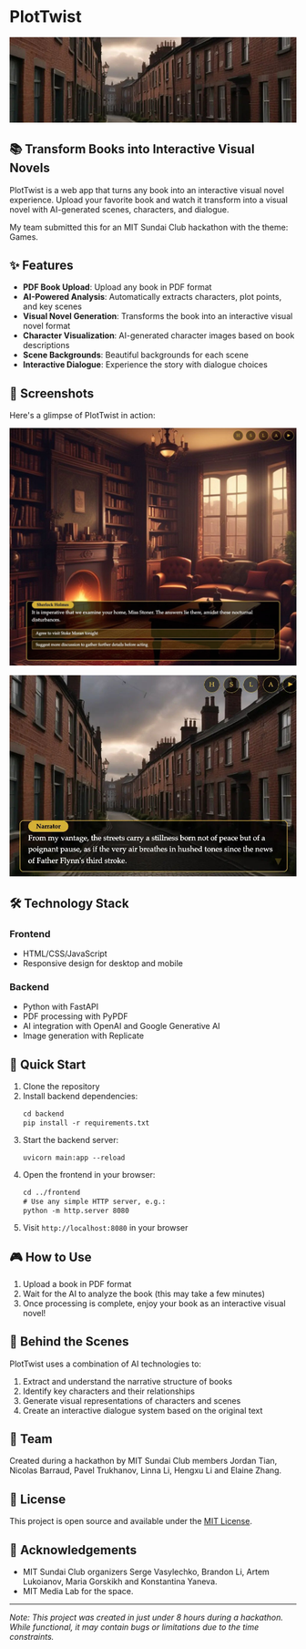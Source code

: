 # PlotTwist

![PlotTwist Banner](banner.jpg)

## 📚 Transform Books into Interactive Visual Novels

PlotTwist is a web app that turns any book into an interactive visual novel experience. Upload your favorite book and watch it transform into a visual novel with AI-generated scenes, characters, and dialogue.

My team submitted this for an MIT Sundai Club hackathon with the theme: Games.

## ✨ Features

- **PDF Book Upload**: Upload any book in PDF format
- **AI-Powered Analysis**: Automatically extracts characters, plot points, and key scenes
- **Visual Novel Generation**: Transforms the book into an interactive visual novel format
- **Character Visualization**: AI-generated character images based on book descriptions
- **Scene Backgrounds**: Beautiful backgrounds for each scene
- **Interactive Dialogue**: Experience the story with dialogue choices

## 📸 Screenshots

Here's a glimpse of PlotTwist in action:

![Screenshot 1](screenshot1.jpg)

![Screenshot 2](screenshot2.jpg)

## 🛠️ Technology Stack

### Frontend
- HTML/CSS/JavaScript
- Responsive design for desktop and mobile

### Backend
- Python with FastAPI
- PDF processing with PyPDF
- AI integration with OpenAI and Google Generative AI
- Image generation with Replicate

## 🚀 Quick Start

1. Clone the repository
2. Install backend dependencies:
   ```
   cd backend
   pip install -r requirements.txt
   ```
3. Start the backend server:
   ```
   uvicorn main:app --reload
   ```
4. Open the frontend in your browser:
   ```
   cd ../frontend
   # Use any simple HTTP server, e.g.:
   python -m http.server 8080
   ```
5. Visit `http://localhost:8080` in your browser

## 🎮 How to Use

1. Upload a book in PDF format
2. Wait for the AI to analyze the book (this may take a few minutes)
3. Once processing is complete, enjoy your book as an interactive visual novel!

## 🧠 Behind the Scenes

PlotTwist uses a combination of AI technologies to:
1. Extract and understand the narrative structure of books
2. Identify key characters and their relationships
3. Generate visual representations of characters and scenes
4. Create an interactive dialogue system based on the original text

## 👥 Team

Created during a hackathon by MIT Sundai Club members Jordan Tian, Nicolas Barraud, Pavel Trukhanov, Linna Li, Hengxu Li and Elaine Zhang.

## 📝 License

This project is open source and available under the [MIT License](LICENSE).

## 🙏 Acknowledgements

- MIT Sundai Club organizers Serge Vasylechko, Brandon Li, Artem Lukoianov, Maria Gorskikh and Konstantina Yaneva.
- MIT Media Lab for the space.

---

*Note: This project was created in just under 8 hours during a hackathon. While functional, it may contain bugs or limitations due to the time constraints.*
